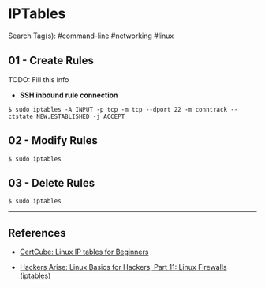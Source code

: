 # IPTables

Search Tag(s): #command-line #networking #linux

## 01 - Create Rules

TODO: Fill this info

- **SSH inbound rule connection**

`$ sudo iptables -A INPUT -p tcp -m tcp --dport 22 -m conntrack --ctstate NEW,ESTABLISHED -j ACCEPT`

## 02 - Modify Rules

`$ sudo iptables`

## 03 - Delete Rules

`$ sudo iptables`

---
## References

- [CertCube: Linux IP tables for Beginners](https://blog.certcube.com/linux-iptables-for-beginners/)

- [Hackers Arise: Linux Basics for Hackers, Part 11: Linux Firewalls (iptables)](https://www.hackers-arise.com/post/linux-basics-for-hackers-part-11-linux-firewalls-iptables)